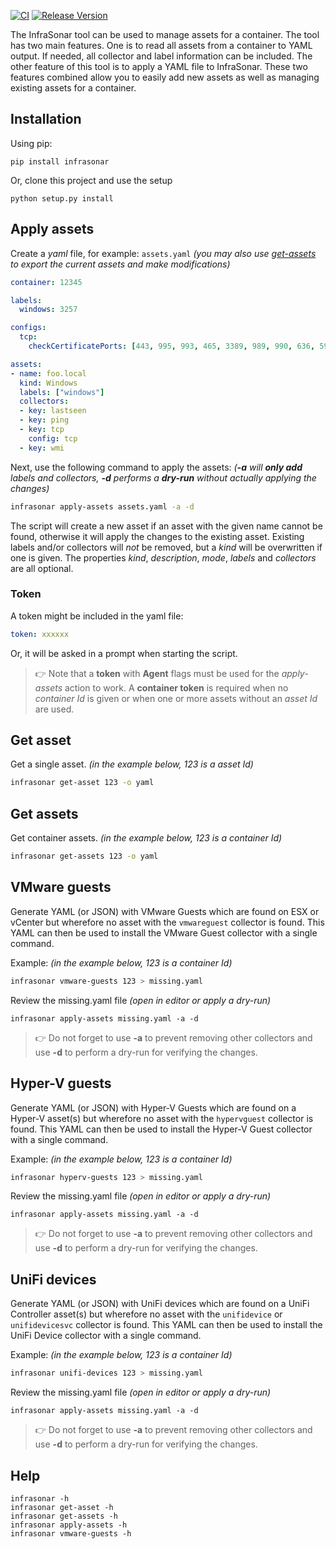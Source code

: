 [![CI](https://github.com/infrasonar/toolkit/workflows/CI/badge.svg)](https://github.com/infrasonar/toolkit/actions)
[![Release Version](https://img.shields.io/github/release/infrasonar/toolkit)](https://github.com/infrasonar/toolkit/releases)

The InfraSonar tool can be used to manage assets for a container. The tool has two main features. One is to read all assets from a container to YAML output. If needed, all collector and label information can be included.
The other feature of this tool is to apply a YAML file to InfraSonar. These two features combined allow you to easily add new assets as well as managing existing assets for a container.

## Installation

Using pip:

```shell
pip install infrasonar
```

Or, clone this project and use the setup

```shell
python setup.py install
```

## Apply assets

Create a _yaml_ file, for example: `assets.yaml` _(you may also use [get-assets](#get-assets) to export the current assets and make modifications)_

```yaml
container: 12345

labels:
  windows: 3257

configs:
  tcp:
    checkCertificatePorts: [443, 995, 993, 465, 3389, 989, 990, 636, 5986]

assets:
- name: foo.local
  kind: Windows
  labels: ["windows"]
  collectors:
  - key: lastseen
  - key: ping
  - key: tcp
    config: tcp
  - key: wmi
```

Next, use the following command to apply the assets: _(**-a** will **only add** labels and collectors, **-d** performs a **dry-run** without actually applying the changes)_

```bash
infrasonar apply-assets assets.yaml -a -d
```

The script will create a new asset if an asset with the given name cannot be found, otherwise it will apply the changes to the existing asset. Existing labels and/or collectors will _not_ be removed, but a _kind_ will be overwritten if one is given. The properties _kind_, _description_, _mode_, _labels_ and _collectors_ are all optional.

### Token

A token might be included in the yaml file:
```yaml
token: xxxxxx
```

Or, it will be asked in a prompt when starting the script.

> :point_right: Note that a **token** with **Agent** flags must be used for the _apply-assets_ action to work. A **container token** is required when no _container Id_ is given or when one or more assets without an _asset Id_ are used.


## Get asset

Get a single asset. _(in the example below, 123 is a asset Id)_

```bash
infrasonar get-asset 123 -o yaml
```

## Get assets

Get container assets. _(in the example below, 123 is a container Id)_

```bash
infrasonar get-assets 123 -o yaml
```


## VMware guests

Generate YAML (or JSON) with VMware Guests which are found on ESX or vCenter but wherefore no asset with the `vmwareguest` collector is found. This YAML can then be used to install the VMware Guest collector with a single command.

Example:  _(in the example below, 123 is a container Id)_

```bash
infrasonar vmware-guests 123 > missing.yaml
```

Review the missing.yaml file _(open in editor or apply a dry-run)_

```
infrasonar apply-assets missing.yaml -a -d
```

> :point_right: Do not forget to use **-a** to prevent removing other collectors and use **-d** to perform a dry-run for verifying the changes.

## Hyper-V guests

Generate YAML (or JSON) with Hyper-V Guests which are found on a Hyper-V asset(s) but wherefore no asset with the `hypervguest` collector is found. This YAML can then be used to install the Hyper-V Guest collector with a single command.

Example:  _(in the example below, 123 is a container Id)_

```bash
infrasonar hyperv-guests 123 > missing.yaml
```

Review the missing.yaml file _(open in editor or apply a dry-run)_

```
infrasonar apply-assets missing.yaml -a -d
```

> :point_right: Do not forget to use **-a** to prevent removing other collectors and use **-d** to perform a dry-run for verifying the changes.

## UniFi devices

Generate YAML (or JSON) with UniFi devices which are found on a UniFi Controller asset(s) but wherefore no asset with the `unifidevice` or `unifidevicesvc` collector is found. This YAML can then be used to install the UniFi Device collector with a single command.

Example:  _(in the example below, 123 is a container Id)_

```bash
infrasonar unifi-devices 123 > missing.yaml
```

Review the missing.yaml file _(open in editor or apply a dry-run)_

```
infrasonar apply-assets missing.yaml -a -d
```

> :point_right: Do not forget to use **-a** to prevent removing other collectors and use **-d** to perform a dry-run for verifying the changes.

## Help

```
infrasonar -h
infrasonar get-asset -h
infrasonar get-assets -h
infrasonar apply-assets -h
infrasonar vmware-guests -h
```
